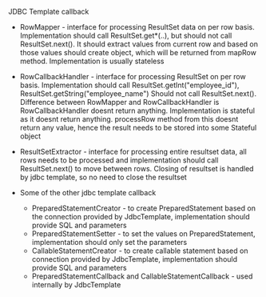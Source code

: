 JDBC Template callback
* RowMapper - interface for processing ResultSet data on per row basis. Implementation should call ResultSet.get*(..), but should not call ResultSet.next().
                It should extract values from current row and based on those values should create object, which will be returned from mapRow method. Implementation is usually stateless
* RowCallbackHandler - interface for processing ResultSet on per row basis. Implementation should call ResultSet.getInt("employee_id"), ResultSet.getString("employee_name")
                Should not call ResultSet.next().\
                Difference between RowMapper and RowCallbackHandler is RowCallbackHandler doesnt return anything. Implementation is stateful as it doesnt return anything.
                processRow method from this doesnt return any value, hence the result needs to be stored into some Stateful object
* ResultSetExtractor - interface for processing entire resultset data, all rows needs to be processed and implementation should call ResultSet.next() to move between rows.
                        Closing of resultset is handled by jdbc template, so no need to close the resultset


* Some of the other jdbc template callback
  * PreparedStatementCreator - to create PreparedStatement based on the connection provided by JdbcTemplate, implementation should provide SQL and parameters
  * PreparedStatementSetter - to set the values on PreparedStatement, implementation should only set the parameters
  * CallableStatementCreator - to create callable statement based on connection provided by JdbcTemplate, implementation should provide SQL and parameters
  * PreparedStatementCallback and CallableStatementCallback - used internally by JdbcTemplate